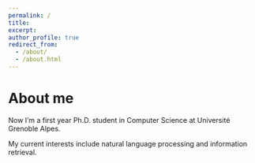 ```yaml
---
permalink: /
title: 
excerpt:
author_profile: true
redirect_from: 
  - /about/
  - /about.html
---
```


About me
======
Now I’m a first year Ph.D. student in Computer Science at Université Grenoble Alpes.

My current interests include natural language processing and information retrieval.

